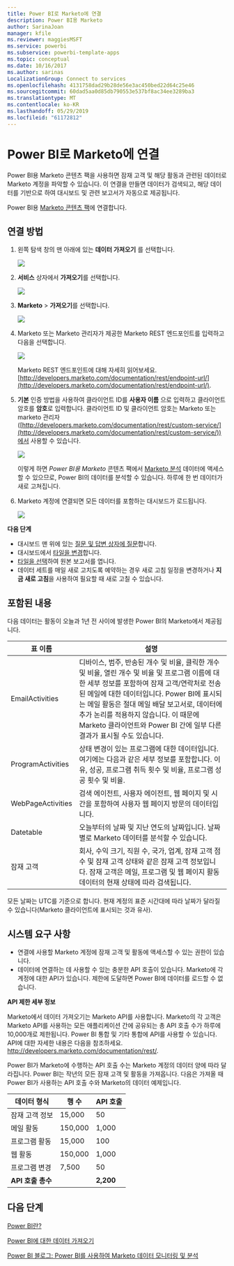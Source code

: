 ```yaml
---
title: Power BI로 Marketo에 연결
description: Power BI용 Marketo
author: SarinaJoan
manager: kfile
ms.reviewer: maggiesMSFT
ms.service: powerbi
ms.subservice: powerbi-template-apps
ms.topic: conceptual
ms.date: 10/16/2017
ms.author: sarinas
LocalizationGroup: Connect to services
ms.openlocfilehash: 4131758dad29b28de56e3ac450bed22d64c25e46
ms.sourcegitcommit: 60dad5aa0d85db790553e537bf8ac34ee3289ba3
ms.translationtype: MT
ms.contentlocale: ko-KR
ms.lasthandoff: 05/29/2019
ms.locfileid: "61172812"
---
```

# <a name="connect-to-marketo-with-power-bi"></a>Power BI로 Marketo에 연결
Power BI용 Marketo 콘텐츠 팩을 사용하면 잠재 고객 및 해당 활동과 관련된 데이터로 Marketo 계정을 파악할 수 있습니다. 이 연결을 만들면 데이터가 검색되고, 해당 데이터를 기반으로 하여 대시보드 및 관련 보고서가 자동으로 제공됩니다.

Power BI용 [Marketo 콘텐츠 팩](https://app.powerbi.com/getdata/services/marketo)에 연결합니다.

## <a name="how-to-connect"></a>연결 방법
1. 왼쪽 탐색 창의 맨 아래에 있는 **데이터 가져오기** 를 선택합니다.
   
   ![](media/service-connect-to-marketo/pbi_getdata.png)
2. **서비스** 상자에서 **가져오기**를 선택합니다.
   
   ![](media/service-connect-to-marketo/pbi_getservices.png) 
3. **Marketo** \> **가져오기**를 선택합니다.
   
   ![](media/service-connect-to-marketo/marketo.png)
4. Marketo 또는 Marketo 관리자가 제공한 Marketo REST 엔드포인트를 입력하고 다음을 선택합니다.
   
   ![](media/service-connect-to-marketo/pbi_marketoconnect.png)
   
   Marketo REST 엔드포인트에 대해 자세히 읽어보세요. [http://developers.marketo.com/documentation/rest/endpoint-url/](http://developers.marketo.com/documentation/rest/endpoint-url/).
5. **기본** 인증 방법을 사용하여 클라이언트 ID를 **사용자 이름** 으로 입력하고 클라이언트 암호를 **암호**로 입력합니다. 클라이언트 ID 및 클라이언트 암호는 Marketo 또는 marketo 관리자([http://developers.marketo.com/documentation/rest/custom-service/](http://developers.marketo.com/documentation/rest/custom-service/))에서 사용할 수 있습니다. 
   
   ![](media/service-connect-to-marketo/pbi_marketosignin.png)
   
   이렇게 하면 *Power BI용 Marketo* 콘텐츠 팩에서 [Marketo 분석](https://powerbi.microsoft.com/integrations/marketo) 데이터에 액세스할 수 있으므로, Power BI의 데이터를 분석할 수 있습니다. 하루에 한 번 데이터가 새로 고쳐집니다.
6. Marketo 계정에 연결되면 모든 데이터를 포함하는 대시보드가 로드됩니다.
   
   ![](media/service-connect-to-marketo/pbi_marketodash.png)

**다음 단계**

* 대시보드 맨 위에 있는 [질문 및 답변 상자에 질문](consumer/end-user-q-and-a.md)합니다.
* 대시보드에서 [타일을 변경](service-dashboard-edit-tile.md)합니다.
* [타일을 선택](consumer/end-user-tiles.md)하여 원본 보고서를 엽니다.
* 데이터 세트를 매일 새로 고치도록 예약하는 경우 새로 고침 일정을 변경하거나 **지금 새로 고침**을 사용하여 필요할 때 새로 고칠 수 있습니다.

## <a name="whats-included"></a>포함된 내용
다음 데이터는 활동이 오늘과 1년 전 사이에 발생한 Power BI의 Marketo에서 제공됩니다.

| 표 이름 | 설명 |
| --- | --- |
| EmailActivities |디바이스, 범주, 반송된 개수 및 비율, 클릭한 개수 및 비율, 열린 개수 및 비율 및 프로그램 이름에 대한 세부 정보를 포함하여 잠재 고객/연락처로 전송된 메일에 대한 데이터입니다. Power BI에 표시되는 메일 활동은 절대 메일 배달 보고서로, 데이터에 추가 논리를 적용하지 않습니다. 이 때문에 Marketo 클라이언트와 Power BI 간에 일부 다른 결과가 표시될 수도 있습니다. |
| ProgramActivities |상태 변경이 있는 프로그램에 대한 데이터입니다. 여기에는 다음과 같은 세부 정보를 포함합니다. 이유, 성공, 프로그램 취득 횟수 및 비율, 프로그램 성공 횟수 및 비율. |
| WebPageActivities |검색 에이전트, 사용자 에이전트, 웹 페이지 및 시간을 포함하여 사용자 웹 페이지 방문의 데이터입니다. |
| Datetable |오늘부터의 날짜 및 지난 연도의 날짜입니다.  날짜별로 Marketo 데이터를 분석할 수 있습니다. |
| 잠재 고객 |회사, 수익 크기, 직원 수, 국가, 업계, 잠재 고객 점수 및 잠재 고객 상태와 같은 잠재 고객 정보입니다. 잠재 고객은 메일, 프로그램 및 웹 페이지 활동 데이터의 현재 상태에 따라 검색됩니다. |

모든 날짜는 UTC를 기준으로 합니다. 현재 계정의 표준 시간대에 따라 날짜가 달라질 수 있습니다(Marketo 클라이언트에 표시되는 것과 유사).

## <a name="system-requirements"></a>시스템 요구 사항
* 연결에 사용할 Marketo 계정에 잠재 고객 및 활동에 액세스할 수 있는 권한이 있습니다.
* 데이터에 연결하는 데 사용할 수 있는 충분한 API 호출이 있습니다.  Marketo에 각 계정에 대한 API가 있습니다.  제한에 도달하면 Power BI에 데이터를 로드할 수 없습니다. 

**API 제한 세부 정보**

Marketo에서 데이터 가져오기는 Marketo API를 사용합니다. Marketo의 각 고객은 Marketo API를 사용하는 모든 애플리케이션 간에 공유되는 총 API 호출 수가 하루에 10,000개로 제한됩니다. Power BI 통합 및 기타 통합에 API를 사용할 수 있습니다. API에 대한 자세한 내용은 다음을 참조하세요. <http://developers.marketo.com/documentation/rest/>.

Power BI가 Marketo에 수행하는 API 호출 수는 Marketo 계정의 데이터 양에 따라 달라집니다. Power BI는 작년의 모든 잠재 고객 및 활동을 가져옵니다. 다음은 가져올 때 Power BI가 사용하는 API 호출 수와 Marketo의 데이터 예제입니다.  

| 데이터 형식 | 행 수 | API 호출 |
| --- | --- | --- |
| 잠재 고객 정보 |15,000 |50 |
| 메일 활동 |150,000 |1,000 |
| 프로그램 활동 |15,000 |100 |
| 웹 활동 |150,000 |1,000 |
| 프로그램 변경 |7,500 |50 |
| **API 호출 총수** | |**2,200** |

## <a name="next-steps"></a>다음 단계
[Power BI란?](power-bi-overview.md)

[Power BI에 대한 데이터 가져오기](service-get-data.md)

[Power BI 블로그: Power BI를 사용하여 Marketo 데이터 모니터링 및 분석](http://blogs.msdn.com/b/powerbi/archive/2015/03/19/monitor-and-analyze-your-marketo-data-with-power-bi.aspx)

